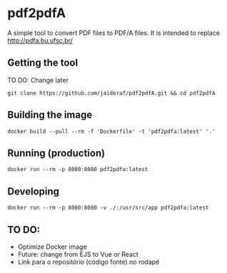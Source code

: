 # pdf2pdfA

A simple tool to convert PDF files to PDF/A files. It is intended to replace http://pdfa.bu.ufsc.br/

## Getting the tool

TO DO: Change later

```
git clone https://github.com/jaideraf/pdf2pdfA.git && cd pdf2pdfA
```

## Building the image

```
docker build --pull --rm -f 'Dockerfile' -t 'pdf2pdfa:latest' '.'
```

## Running (production)

```
docker run --rm -p 8080:8080 pdf2pdfa:latest
```

## Developing

```
docker run --rm -p 8080:8080 -v ./:/usr/src/app pdf2pdfa:latest
```

## TO DO:

- Optimize Docker image
- Future: change from EJS to Vue or React
- Link para o repositório (código fonte) no rodapé

